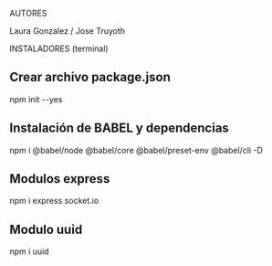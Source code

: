 AUTORES

Laura Gonzalez / Jose Truyoth



INSTALADORES (terminal)

## Crear archivo package.json
npm init --yes

## Instalación de BABEL y dependencias
npm i @babel/node @babel/core @babel/preset-env @babel/cli -D

## Modulos express
npm i express socket.io

## Modulo uuid
npm i uuid